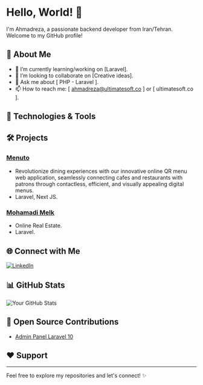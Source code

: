 # Hello, World! 👋

I'm Ahmadreza, a passionate backend developer from Iran/Tehran. Welcome to my GitHub profile!

## 🚀 About Me

- 🌱 I’m currently learning/working on [Laravel].
- 👯 I’m looking to collaborate on [Creative ideas].
- 💬 Ask me about [ PHP - Laravel ].
- 📫 How to reach me: [ ahmadreza@ultimatesoft.co ] or [ ultimatesoft.co ].
<!-- - 😄 Pronouns: [Your Pronouns]. -->

## 🔧 Technologies & Tools

<!-- ![HTML](https://github.com/coherencez/tech-logos/blob/master/html5.png)
![CSS](https://github.com/coherencez/tech-logos/blob/master/css3.png)
![BootStrap](https://img.shields.io/badge/-Tech2-333333?style=flat&logo=tech2)
![PHP](https://img.shields.io/badge/-Tech3-333333?style=flat&logo=tech3)
![LARAVEL](https://img.shields.io/badge/-Tech4-333333?style=flat&logo=tech4)
![Python](https://img.shields.io/badge/-Tech5-333333?style=flat&logo=tech5) -->

<!-- Add more technologies and tools as needed -->

## 🛠️ Projects

### [Menuto](https://menuto.app)

- Revolutionize dining experiences with our innovative online QR menu web application, seamlessly connecting cafes and restaurants with patrons through contactless, efficient, and visually appealing digital menus.
- Laravel, Next JS.

### [Mohamadi Melk](https://mohamadimelk.ir)

- Online Real Estate.
- Laravel.

<!-- Add more projects as needed -->

## 🌐 Connect with Me

[![LinkedIn](https://img.shields.io/badge/LinkedIn-YourLinkedIn-blue)](https://www.linkedin.com/in/ahmadrezaweb/)
<!-- [![Twitter](https://img.shields.io/badge/Twitter-YourTwitter-blue)](Your Twitter URL) -->
<!-- [![Portfolio](https://img.shields.io/badge/Portfolio-YourPortfolio-blue)](Your Portfolio URL) -->

## 📊 GitHub Stats

![Your GitHub Stats](https://github-readme-stats.vercel.app/api?username=Ahmadrezagh&show_icons=true&hide_title=true&hide_border=true)

<!-- Add more GitHub Stats or custom widgets as needed -->


## 🤝 Open Source Contributions

- [Admin Panel Laravel 10](git@github.com:Ahmadrezagh/AdminPanelLaravel10-Persian.git)

<!-- Add more contributions as needed -->

## ❤️ Support

<!--If you find my work helpful, consider supporting me by [buying me a coffee](Your Buy Me a Coffee Link)! -->

---

Feel free to explore my repositories and let's connect! ✨
